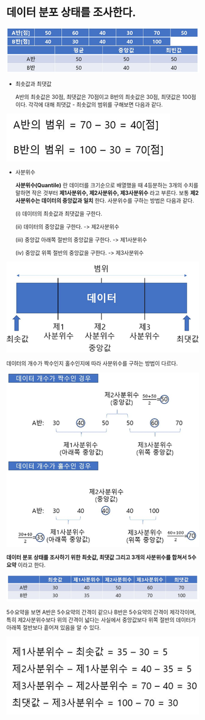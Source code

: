 # 데이터 분포 상태를 조사한다.

![](./Figure/Distribution_of_Data1.JPG)



- 최솟값과 최댓값

  A반의 최솟값은 30점, 최댓값은 70점이고 B반의 최솟값은 30점, 최댓값은 100점이다. 각각에 대해 최댓값 - 최솟값의 범위를 구해보면 다음과 같다.

![](./Figure/Distribution_of_Data2.JPG)

- 사분위수

  **사분위수(Quantile)** 란 데이터를 크기순으로 배열했을 때 4등분하는 3개의 수치를 말하면 작은 것부터 **제1사분위수, 제2사분위수, 제3사분위수** 라고 부른다. 보통 **제2사분위수는 데이터의 중앙값과 일치** 한다. 사분위수를 구하는 방법은 다음과 같다.

  (i) 데이터의 최솟값과 최댓값을 구한다.

  (ii) 데이터의 중앙값을 구한다. -> 제2사분위수

  (iii) 중앙값 아래쪽 절반의 중앙값을 구한다. -> 제1사분위수

  (iv) 중앙값 위쪽 절반의 중앙값을 구한다. -> 제3사분위수

![](./Figure/Distribution_of_Data3.JPG)

데이터의 개수가 짝수인지 홀수인지에 따라 사분위수를 구하는 방법이 다르다.

![](./Figure/Distribution_of_Data4.JPG)



**데이터 분포 상태를 조사하기 위한 최솟값, 최댓값 그리고 3개의 사분위수를 합쳐서 5수요약** 이라고 한다.

![](./Figure/Distribution_of_Data5.JPG)

5수요약을 보면 A반은 5수요약의 간격이 같으나 B반은 5수요약의 간격이 제각각이며, 특히 제2사분위수보다 위의 간격이 넓다는 사실에서 중앙값보다 위쪽 절반의 데이터가 아래쪽 절반보다 흩어져 있음을 알 수 있다.

![](./Figure/Distribution_of_Data6.JPG)